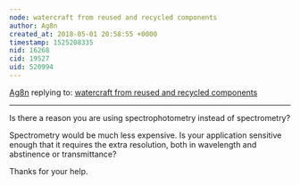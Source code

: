 ```yaml
---
node: watercraft from reused and recycled components
author: Ag8n
created_at: 2018-05-01 20:58:55 +0000
timestamp: 1525208335
nid: 16268
cid: 19527
uid: 520994
---
```




[Ag8n](../profile/Ag8n) replying to: [watercraft from reused and recycled components](../notes/nikete/04-30-2018/watercraft-from-reused-and-recycled-components)

----
Is there a reason you are using spectrophotometry instead of spectrometry?

Spectrometry would be much less expensive.  Is your application sensitive enough that it requires the extra resolution, both in wavelength and abstinence or transmittance?

Thanks for your help.